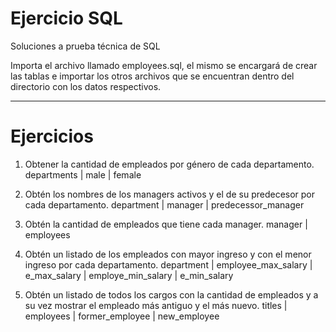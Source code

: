 # Ejercicio SQL
Soluciones a prueba técnica de SQL

Importa el archivo llamado employees.sql, el mismo se encargará de crear las tablas e
importar los otros archivos que se encuentran dentro del directorio con los datos respectivos.

----

# Ejercicios

1. Obtener la cantidad de empleados por género de cada departamento.
departments | male | female

2. Obtén los nombres de los managers activos y el de su predecesor por cada
departamento.
department | manager | predecessor_manager

3. Obtén la cantidad de empleados que tiene cada manager.
manager | employees

4. Obtén un listado de los empleados con mayor ingreso y con el menor ingreso por
cada departamento.
department | employee_max_salary | e_max_salary | employe_min_salary | e_min_salary

5. Obtén un listado de todos los cargos con la cantidad de empleados y a su vez
mostrar el empleado más antiguo y el más nuevo.
titles | employees | former_employee | new_employee

